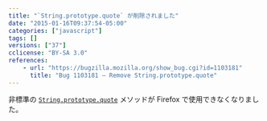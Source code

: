 ```yaml
---
title: "`String.prototype.quote` が削除されました"
date: "2015-01-16T09:37:54-05:00"
categories: ["javascript"]
tags: []
versions: ["37"]
cclicense: "BY-SA 3.0"
references:
    - url: "https://bugzilla.mozilla.org/show_bug.cgi?id=1103181"
      title: "Bug 1103181 – Remove String.prototype.quote"
---
```

非標準の [`String.prototype.quote`](https://developer.mozilla.org/ja/docs/Web/JavaScript/Reference/Global_Objects/String/quote) メソッドが Firefox で使用できなくなりました。
